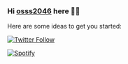 ### Hi [osss2046][website] here 👋👋


Here are some ideas to get you started:

[![Twitter Follow](https://img.shields.io/twitter/follow/Osssssssscar?color=1DA1F2&logo=twitter&style=for-the-badge)](https://twitter.com/intent/follow?screen_name=Osssssssscar)




[![Spotify](https://spotify-playing2-hqg8woxen-osss2046.vercel.app)](https://open.spotify.com/user/12149246790?si=6010cc35717e4f38)

<!-- LINKS -->
[website]: https://www.google.cl/